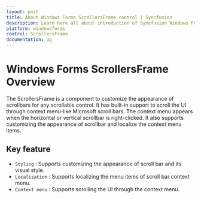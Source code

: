 ```yaml
---
layout: post
title: About Windows Forms ScrollersFrame control | Syncfusion
description: Learn here all about introduction of Syncfusion Windows Forms ScrollersFrame control, its elements and more details.
platform: windowsforms
control: ScrollersFrame
documentation: ug
---
```


# Windows Forms ScrollersFrame Overview

The ScrollersFrame is a component to customize the appearance of scrollbars for any scrollable control. It has built-in support to scroll the UI through context menu-like Microsoft scroll bars. The context menu appears when the horizontal or vertical scrollbar is right-clicked. It also supports customizing the appearance of scrollbar and localize the context menu items.

## Key feature

* `Styling` : Supports customizing the appearance of scroll bar and its visual style.
* `Localization` : Supports localizing the menu items of scroll bar context menu.
* `Context menu` : Supports scrolling the UI through the context menu.
